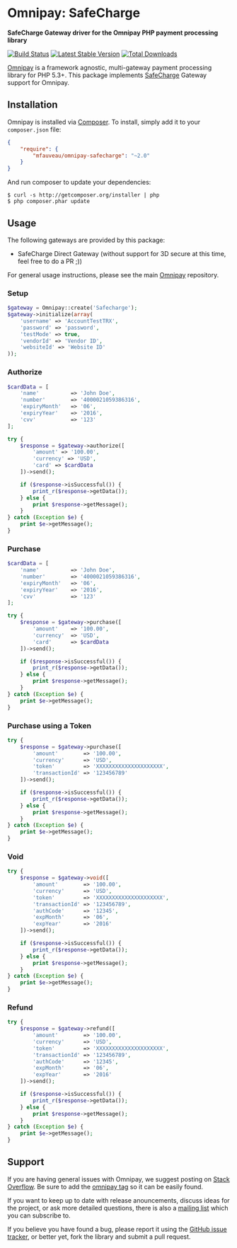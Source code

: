 # Omnipay: SafeCharge

**SafeCharge Gateway driver for the Omnipay PHP payment processing library**

[![Build Status](https://travis-ci.org/mfauveau/omnipay-safecharge.png?branch=master)](https://travis-ci.org/mfauveau/omnipay-safecharge)
[![Latest Stable Version](https://poser.pugx.org/mfauveau/omnipay-safecharge/version.png)](https://packagist.org/packages/mfauveau/omnipay-safecharge)
[![Total Downloads](https://poser.pugx.org/mfauveau/omnipay-safecharge/d/total.png)](https://packagist.org/packages/mfauveau/omnipay-safecharge)

[Omnipay](https://github.com/omnipay/omnipay) is a framework agnostic, multi-gateway payment
processing library for PHP 5.3+. This package implements [SafeCharge](http://www.safecharge.com/) Gateway support for Omnipay.

## Installation

Omnipay is installed via [Composer](http://getcomposer.org/). To install, simply add it
to your `composer.json` file:

```json
{
    "require": {
        "mfauveau/omnipay-safecharge": "~2.0"
    }
}
```

And run composer to update your dependencies:

    $ curl -s http://getcomposer.org/installer | php
    $ php composer.phar update

## Usage

The following gateways are provided by this package:

* SafeCharge Direct Gateway (without support for 3D secure at this time, feel free to do a PR ;))

For general usage instructions, please see the main [Omnipay](https://github.com/omnipay/omnipay)
repository.

### Setup

```php
$gateway = Omnipay::create('Safecharge');
$gateway->initialize(array(
    'username' => 'AccountTestTRX',
    'password' => 'password',
    'testMode' => true,
    'vendorId' => 'Vendor ID',
    'websiteId' => 'Website ID'
));
```

### Authorize

```php
$cardData = [
    'name'          => 'John Doe',
    'number'        => '4000021059386316',
    'expiryMonth'   => '06',
    'expiryYear'    => '2016',
    'cvv'           => '123'
];

try {
    $response = $gateway->authorize([
        'amount' => '100.00',
        'currency' => 'USD',
        'card' => $cardData
    ])->send();

    if ($response->isSuccessful()) {
        print_r($response->getData());
    } else {
        print $response->getMessage();
    }
} catch (Exception $e) {
    print $e->getMessage();
}
```

### Purchase

```php
$cardData = [
    'name'          => 'John Doe',
    'number'        => '4000021059386316',
    'expiryMonth'   => '06',
    'expiryYear'    => '2016',
    'cvv'           => '123'
];

try {
    $response = $gateway->purchase([
        'amount'    => '100.00',
        'currency'  => 'USD',
        'card'      => $cardData
    ])->send();

    if ($response->isSuccessful()) {
        print_r($response->getData());
    } else {
        print $response->getMessage();
    }
} catch (Exception $e) {
    print $e->getMessage();
}
```

### Purchase using a Token

```php
try {
    $response = $gateway->purchase([
        'amount'        => '100.00',
        'currency'      => 'USD',
        'token'         => 'XXXXXXXXXXXXXXXXXXXXX',
        'transactionId' => '123456789'
    ])->send();

    if ($response->isSuccessful()) {
        print_r($response->getData());
    } else {
        print $response->getMessage();
    }
} catch (Exception $e) {
    print $e->getMessage();
}
```

### Void

```php
try {
    $response = $gateway->void([
        'amount'        => '100.00',
        'currency'      => 'USD',
        'token'         => 'XXXXXXXXXXXXXXXXXXXXX',
        'transactionId' => '123456789',
        'authCode'      => '12345',
        'expMonth'      => '06',
        'expYear'       => '2016'
    ])->send();

    if ($response->isSuccessful()) {
        print_r($response->getData());
    } else {
        print $response->getMessage();
    }
} catch (Exception $e) {
    print $e->getMessage();
}
```

### Refund

```php
try {
    $response = $gateway->refund([
        'amount'        => '100.00',
        'currency'      => 'USD',
        'token'         => 'XXXXXXXXXXXXXXXXXXXXX',
        'transactionId' => '123456789',
        'authCode'      => '12345',
        'expMonth'      => '06',
        'expYear'       => '2016'
    ])->send();

    if ($response->isSuccessful()) {
        print_r($response->getData());
    } else {
        print $response->getMessage();
    }
} catch (Exception $e) {
    print $e->getMessage();
}
```

## Support

If you are having general issues with Omnipay, we suggest posting on
[Stack Overflow](http://stackoverflow.com/). Be sure to add the
[omnipay tag](http://stackoverflow.com/questions/tagged/omnipay) so it can be easily found.

If you want to keep up to date with release anouncements, discuss ideas for the project,
or ask more detailed questions, there is also a [mailing list](https://groups.google.com/forum/#!forum/omnipay) which
you can subscribe to.

If you believe you have found a bug, please report it using the [GitHub issue tracker](https://github.com/mfauveau/omnipay-safecharge/issues),
or better yet, fork the library and submit a pull request.
